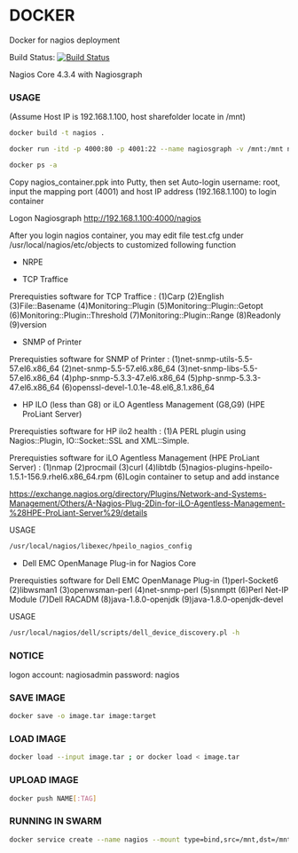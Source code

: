 # DOCKER
Docker for nagios deployment

Build Status: [![Build Status](https://travis-ci.org/mygithublab/docker.svg?branch=master)](https://travis-ci.org/mygithublab/docker)

Nagios Core 4.3.4 with Nagiosgraph

### USAGE

(Assume Host IP is 192.168.1.100, host sharefolder locate in /mnt)

```sh
docker build -t nagios .
```

```sh
docker run -itd -p 4000:80 -p 4001:22 --name nagiosgraph -v /mnt:/mnt nagios
```

```sh
docker ps -a
```

Copy nagios_container.ppk into Putty, then set Auto-login username: root, input the mapping port (4001) and host IP address (192.168.1.100) to login container

Logon Nagiosgraph http://192.168.1.100:4000/nagios

After you login nagios container, you may edit file test.cfg under /usr/local/nagios/etc/objects to customized following function

* NRPE

* TCP Traffice

Prerequisties software for TCP Traffice :
(1)Carp
(2)English
(3)File::Basename
(4)Monitoring::Plugin
(5)Monitoring::Plugin::Getopt
(6)Monitoring::Plugin::Threshold
(7)Monitoring::Plugin::Range
(8)Readonly
(9)version

* SNMP of Printer

Prerequisties software for SNMP of Printer :
(1)net-snmp-utils-5.5-57.el6.x86_64
(2)net-snmp-5.5-57.el6.x86_64
(3)net-snmp-libs-5.5-57.el6.x86_64
(4)php-snmp-5.3.3-47.el6.x86_64
(5)php-snmp-5.3.3-47.el6.x86_64
(6)openssl-devel-1.0.1e-48.el6_8.1.x86_64

* HP ILO (less than G8) or iLO Agentless Management (G8,G9) (HPE ProLiant Server)

Prerequisties software for HP ilo2 health : 
(1)A PERL plugin using Nagios::Plugin, IO::Socket::SSL and XML::Simple. 

Prerequisties software for iLO Agentless Management (HPE ProLiant Server) :
(1)nmap
(2)procmail
(3)curl
(4)libtdb
(5)nagios-plugins-hpeilo-1.5.1-156.9.rhel6.x86_64.rpm
(6)Login container to setup and add instance 

https://exchange.nagios.org/directory/Plugins/Network-and-Systems-Management/Others/A-Nagios-Plug-2Din-for-iLO-Agentless-Management-%28HPE-ProLiant-Server%29/details

USAGE

```sh
/usr/local/nagios/libexec/hpeilo_nagios_config
```

* Dell EMC OpenManage Plug-in for Nagios Core

Prerequisties software for Dell EMC OpenManage Plug-in
(1)perl-Socket6
(2)libwsman1
(3)openwsman-perl
(4)net-snmp-perl
(5)snmptt
(6)Perl Net-IP Module
(7)Dell RACADM
(8)java-1.8.0-openjdk
(9)java-1.8.0-openjdk-devel

USAGE

```sh
/usr/local/nagios/dell/scripts/dell_device_discovery.pl -h
```

### NOTICE
logon account: nagiosadmin password: nagios

### SAVE IMAGE
```sh
docker save -o image.tar image:target
```

### LOAD IMAGE
```sh
docker load --input image.tar ; or docker load < image.tar
```

### UPLOAD IMAGE
```sh
docker push NAME[:TAG]
```

### RUNNING IN SWARM
```sh
docker service create --name nagios --mount type=bind,src=/mnt,dst=/mnt -p 5000:80 -p 5001:22 -t --replicas 6 hsly903/nagios:latest
```
